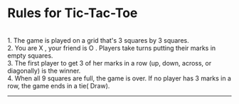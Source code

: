# Rules for Tic-Tac-Toe 
<br>
1. The game is played on a grid that's 3 squares by 3 squares. 
<br>
2. You are X , your friend  is O . Players take turns putting their marks in empty squares. 
<br>
3. The first player to get 3 of her marks in a row (up, down, across, or diagonally) is the winner.
<br>
4. When all 9 squares are full, the game is over. If no player has 3 marks in a row, the game ends in a tie( Draw).
<hr>
